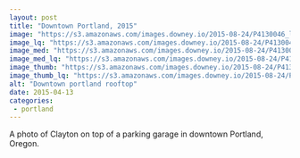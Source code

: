 ```yaml
---
layout: post
title: "Downtown Portland, 2015"
image: "https://s3.amazonaws.com/images.downey.io/2015-08-24/P4130046_large.jpg"
image_lq: "https://s3.amazonaws.com/images.downey.io/2015-08-24/P4130046_large_lq.jpg"
image_med: "https://s3.amazonaws.com/images.downey.io/2015-08-24/P4130046_medium.jpg"
image_med_lq: "https://s3.amazonaws.com/images.downey.io/2015-08-24/P4130046_medium_lq.jpg"
image_thumb: "https://s3.amazonaws.com/images.downey.io/2015-08-24/P4130046_thumb.jpg"
image_thumb_lq: "https://s3.amazonaws.com/images.downey.io/2015-08-24/P4130046_thumb_lq.jpg"
alt: "Downtown portland rooftop"
date: 2015-04-13
categories:
 - portland
---
```


A photo of Clayton on top of a parking garage in downtown Portland, Oregon.
